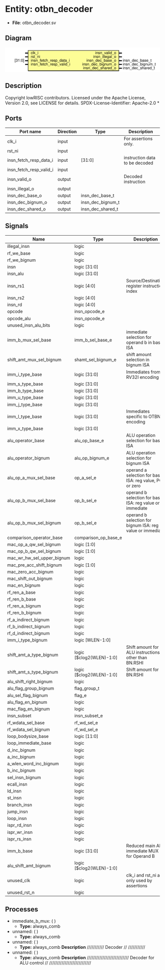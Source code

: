 # Entity: otbn_decoder

- **File**: otbn_decoder.sv
## Diagram

![Diagram](otbn_decoder.svg "Diagram")
## Description

 Copyright lowRISC contributors.
 Licensed under the Apache License, Version 2.0, see LICENSE for details.
 SPDX-License-Identifier: Apache-2.0
*

## Ports

| Port name               | Direction | Type              | Description                     |
| ----------------------- | --------- | ----------------- | ------------------------------- |
| clk_i                   | input     |                   |  For assertions only.           |
| rst_ni                  | input     |                   |                                 |
| insn_fetch_resp_data_i  | input     | [31:0]            |  instruction data to be decoded |
| insn_fetch_resp_valid_i | input     |                   |                                 |
| insn_valid_o            | output    |                   |  Decoded instruction            |
| insn_illegal_o          | output    |                   |                                 |
| insn_dec_base_o         | output    | insn_dec_base_t   |                                 |
| insn_dec_bignum_o       | output    | insn_dec_bignum_t |                                 |
| insn_dec_shared_o       | output    | insn_dec_shared_t |                                 |
## Signals

| Name                       | Type                     | Description                                                 |
| -------------------------- | ------------------------ | ----------------------------------------------------------- |
| illegal_insn               | logic                    |                                                             |
| rf_we_base                 | logic                    |                                                             |
| rf_we_bignum               | logic                    |                                                             |
| insn                       | logic [31:0]             |                                                             |
| insn_alu                   | logic [31:0]             |                                                             |
| insn_rs1                   | logic [4:0]              |  Source/Destination register instruction index              |
| insn_rs2                   | logic [4:0]              |                                                             |
| insn_rd                    | logic [4:0]              |                                                             |
| opcode                     | insn_opcode_e            |                                                             |
| opcode_alu                 | insn_opcode_e            |                                                             |
| unused_insn_alu_bits       | logic                    |                                                             |
| imm_b_mux_sel_base         | imm_b_sel_base_e         | immediate selection for operand b in base ISA               |
| shift_amt_mux_sel_bignum   | shamt_sel_bignum_e       | shift amount selection in bignum ISA                        |
| imm_i_type_base            | logic [31:0]             |  Immediates from RV32I encoding                             |
| imm_s_type_base            | logic [31:0]             |                                                             |
| imm_b_type_base            | logic [31:0]             |                                                             |
| imm_u_type_base            | logic [31:0]             |                                                             |
| imm_j_type_base            | logic [31:0]             |                                                             |
| imm_l_type_base            | logic [31:0]             |  Immediates specific to OTBN encoding                       |
| imm_x_type_base            | logic [31:0]             |                                                             |
| alu_operator_base          | alu_op_base_e            | ALU operation selection for base ISA                        |
| alu_operator_bignum        | alu_op_bignum_e          | ALU operation selection for bignum ISA                      |
| alu_op_a_mux_sel_base      | op_a_sel_e               | operand a selection for base ISA: reg value, PC or zero     |
| alu_op_b_mux_sel_base      | op_b_sel_e               | operand b selection for base ISA: reg value or immediate    |
| alu_op_b_mux_sel_bignum    | op_b_sel_e               | operand b selection for bignum ISA: reg value or immediate  |
| comparison_operator_base   | comparison_op_base_e     |                                                             |
| mac_op_a_qw_sel_bignum     | logic [1:0]              |                                                             |
| mac_op_b_qw_sel_bignum     | logic [1:0]              |                                                             |
| mac_wr_hw_sel_upper_bignum | logic                    |                                                             |
| mac_pre_acc_shift_bignum   | logic [1:0]              |                                                             |
| mac_zero_acc_bignum        | logic                    |                                                             |
| mac_shift_out_bignum       | logic                    |                                                             |
| mac_en_bignum              | logic                    |                                                             |
| rf_ren_a_base              | logic                    |                                                             |
| rf_ren_b_base              | logic                    |                                                             |
| rf_ren_a_bignum            | logic                    |                                                             |
| rf_ren_b_bignum            | logic                    |                                                             |
| rf_a_indirect_bignum       | logic                    |                                                             |
| rf_b_indirect_bignum       | logic                    |                                                             |
| rf_d_indirect_bignum       | logic                    |                                                             |
| imm_i_type_bignum          | logic [WLEN-1:0]         |                                                             |
| shift_amt_a_type_bignum    | logic [$clog2(WLEN)-1:0] |  Shift amount for ALU instructions other than BN.RSHI       |
| shift_amt_s_type_bignum    | logic [$clog2(WLEN)-1:0] |  Shift amount for BN.RSHI                                   |
| alu_shift_right_bignum     | logic                    |                                                             |
| alu_flag_group_bignum      | flag_group_t             |                                                             |
| alu_sel_flag_bignum        | flag_e                   |                                                             |
| alu_flag_en_bignum         | logic                    |                                                             |
| mac_flag_en_bignum         | logic                    |                                                             |
| insn_subset                | insn_subset_e            |                                                             |
| rf_wdata_sel_base          | rf_wd_sel_e              |                                                             |
| rf_wdata_sel_bignum        | rf_wd_sel_e              |                                                             |
| loop_bodysize_base         | logic [11:0]             |                                                             |
| loop_immediate_base        | logic                    |                                                             |
| d_inc_bignum               | logic                    |                                                             |
| a_inc_bignum               | logic                    |                                                             |
| a_wlen_word_inc_bignum     | logic                    |                                                             |
| b_inc_bignum               | logic                    |                                                             |
| sel_insn_bignum            | logic                    |                                                             |
| ecall_insn                 | logic                    |                                                             |
| ld_insn                    | logic                    |                                                             |
| st_insn                    | logic                    |                                                             |
| branch_insn                | logic                    |                                                             |
| jump_insn                  | logic                    |                                                             |
| loop_insn                  | logic                    |                                                             |
| ispr_rd_insn               | logic                    |                                                             |
| ispr_wr_insn               | logic                    |                                                             |
| ispr_rs_insn               | logic                    |                                                             |
| imm_b_base                 | logic [31:0]             |  Reduced main ALU immediate MUX for Operand B               |
| alu_shift_amt_bignum       | logic [$clog2(WLEN)-1:0] |                                                             |
| unused_clk                 | logic                    |  clk_i and rst_ni are only used by assertions               |
| unused_rst_n               | logic                    |                                                             |
## Processes
- immediate_b_mux: (  )
  - **Type:** always_comb
- unnamed: (  )
  - **Type:** always_comb
- unnamed: (  )
  - **Type:** always_comb
**Description**
///////////  Decoder // /////////// 
- unnamed: (  )
  - **Type:** always_comb
**Description**
///////////////////////////  Decoder for ALU control // /////////////////////////// 
